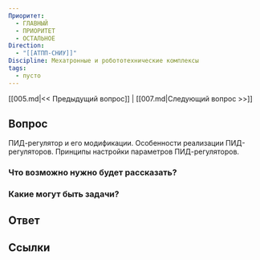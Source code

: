 ```yaml
---
Приоритет:
  - ГЛАВНЫЙ
  - ПРИОРИТЕТ
  - ОСТАЛЬНОЕ
Direction:
  - "[[АТПП-СНИУ]]" 
Discipline: Мехатронные и робототехнические комплексы 
tags:
  - пусто
---
```

[[005.md|<< Предыдущий вопрос]] | [[007.md|Следующий вопрос >>]]
## Вопрос

ПИД-регулятор и его модификации. Особенности реализации ПИД-регуляторов. Принципы настройки параметров ПИД-регуляторов.

### Что возможно нужно будет рассказать?

### Какие могут быть задачи?

## Ответ

## Ссылки

